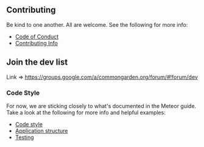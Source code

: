 ## Contributing
Be kind to one another. All are welcome. See the following for more info:
* [Code of Conduct](https://github.com/CommonGarden/Organization/blob/master/code-of-conduct.md)
* [Contributing Info](https://github.com/CommonGarden/Organization/blob/master/contributing.md)

## Join the dev list
Link => https://groups.google.com/a/commongarden.org/forum/#!forum/dev

### Code Style

For now, we are sticking closely to what's documented in the Meteor guide. Take a look at the following for more info and helpful examples:
* [Code style](https://guide.meteor.com/code-style.html)
* [Application structure](https://guide.meteor.com/structure.html)
* [Testing](https://guide.meteor.com/testing.html)
